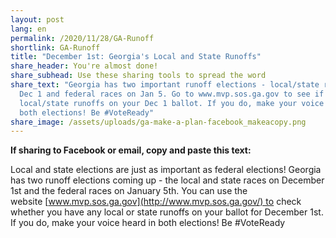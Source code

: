 ```yaml
---
layout: post
lang: en
permalink: /2020/11/28/GA-Runoff
shortlink: GA-Runoff
title: "December 1st: Georgia's Local and State Runoffs"
share_header: You're almost done!
share_subhead: Use these sharing tools to spread the word
share_text: "Georgia has two important runoff elections - local/state races on
  Dec 1 and federal races on Jan 5. Go to www.mvp.sos.ga.gov to see if you have
  local/state runoffs on your Dec 1 ballot. If you do, make your voice heard in
  both elections! Be #VoteReady"
share_image: /assets/uploads/ga-make-a-plan-facebook_makeacopy.png
---
```

<!--StartFragment-->

**If sharing to Facebook or email, copy and paste this text:** 

Local and state elections are just as important as federal elections! Georgia has two runoff elections coming up - the local and state races on December 1st and the federal races on January 5th. You can use the website [www.mvp.sos.ga.gov](http://www.mvp.sos.ga.gov/) to check whether you have any local or state runoffs on your ballot for December 1st. If you do, make your voice heard in both elections! Be #VoteReady

<!--EndFragment-->